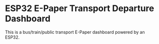 # ESP32 E-Paper Transport Departure Dashboard

This is a bus/train/public transport E-Paper dashboard powered by an ESP32.
